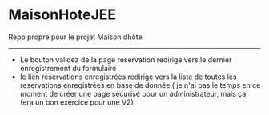 # MaisonHoteJEE
Repo propre pour le projet Maison dhôte
_________________________________________________

- Le bouton validez de la page reservation redirige vers le dernier enregistrement du formulaire
- le lien reservations enregistrées redirige vers la liste de toutes les reservations enregistrées en base de donnée ( je n'ai pas le temps en ce moment de créer une page securisé pour un administrateur, mais ça fera un bon exercice pour une V2)
